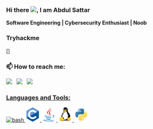 ### Hi there <img src="https://raw.githubusercontent.com/MartinHeinz/MartinHeinz/master/wave.gif" width="30px">, I am Abdul Sattar

**Software Engineering | Cybersecurity Enthusiast | Noob**


### Tryhackme
[<script src="https://tryhackme.com/badge/531292"></script>]




<h3 align="left">📫 How to reach me:</h3> 

  
  
 [<img src="https://img.icons8.com/color/48/000000/twitter.png" width="3.5%"/>](https://twitter.com/toxichecker)  &nbsp; [<img src="https://img.icons8.com/color/48/000000/linkedin.png" width="3.5%"/>](https://www.linkedin.com/in/asattarr/)    &nbsp; <a href="mailto:sattarkhoso68@gmail.com"> <img src="https://img.icons8.com/fluent/48/000000/gmail.png" width="3.5%"/>


<h3 align="left">Languages and Tools:</h3>
<p align="left"> <a href="https://www.gnu.org/software/bash/" target="_blank"> <img src="https://www.vectorlogo.zone/logos/gnu_bash/gnu_bash-icon.svg" alt="bash" width="40" height="40"/> </a> <a href="https://www.cprogramming.com/" target="_blank"> <img src="https://raw.githubusercontent.com/devicons/devicon/master/icons/c/c-original.svg" alt="c" width="40" height="40"/> </a> <a href="https://www.java.com" target="_blank"> <img src="https://raw.githubusercontent.com/devicons/devicon/master/icons/java/java-original.svg" alt="java" width="40" height="40"/> </a> <a href="https://www.linux.org/" target="_blank"> <img src="https://raw.githubusercontent.com/devicons/devicon/master/icons/linux/linux-original.svg" alt="linux" width="40" height="40"/> </a> <a href="https://www.python.org" target="_blank"> <img src="https://raw.githubusercontent.com/devicons/devicon/master/icons/python/python-original.svg" alt="python" width="40" height="40"/> </a> </p>




